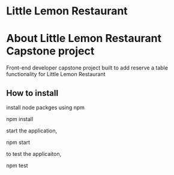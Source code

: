 # Little Lemon Restaurant

# About Little Lemon Restaurant Capstone project
   Front-end developer capstone project built to add reserve a table functionality for Little Lemon Restaurant

## How to install
install node packges using npm

  npm install

start the application,

  npm start

to test the applicaiton,

  npm test
 

 
 
